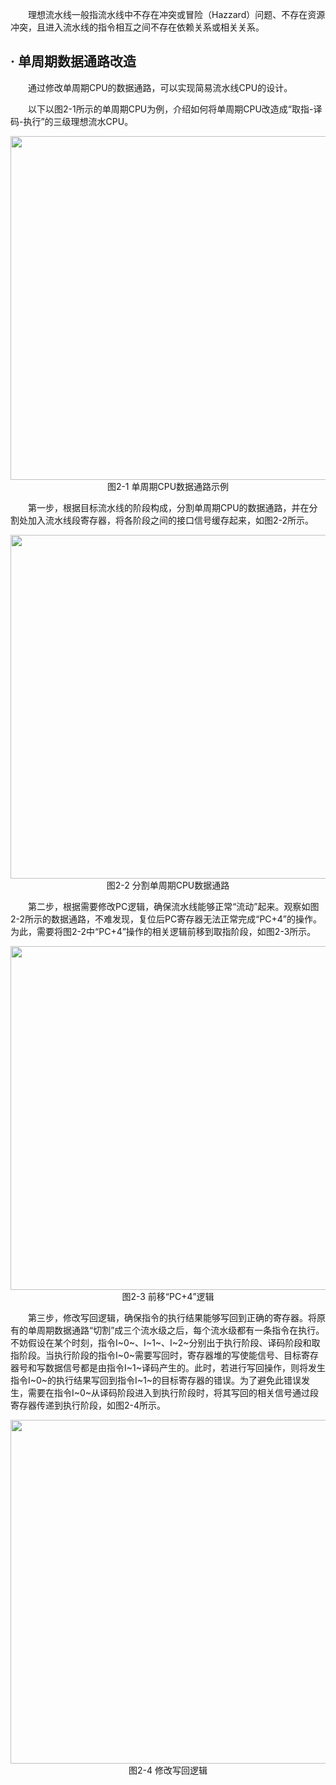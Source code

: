 &emsp;&emsp;理想流水线一般指流水线中不存在冲突或冒险（Hazzard）问题、不存在资源冲突，且进入流水线的指令相互之间不存在依赖关系或相关关系。



## **·** 单周期数据通路改造

&emsp;&emsp;通过修改单周期CPU的数据通路，可以实现简易流水线CPU的设计。

&emsp;&emsp;以下以图2-1所示的单周期CPU为例，介绍如何将单周期CPU改造成“取指-译码-执行”的三级理想流水CPU。

<center><img src = "../assets/2-1.png" width = 550></center>
<center>图2-1 单周期CPU数据通路示例</center>

&emsp;&emsp;第一步，根据目标流水线的阶段构成，分割单周期CPU的数据通路，并在分割处加入流水线段寄存器，将各阶段之间的接口信号缓存起来，如图2-2所示。

<center><img src = "../assets/2-2.png" width = 550></center>
<center>图2-2 分割单周期CPU数据通路</center>

&emsp;&emsp;第二步，根据需要修改PC逻辑，确保流水线能够正常“流动”起来。观察如图2-2所示的数据通路，不难发现，复位后PC寄存器无法正常完成“PC+4”的操作。为此，需要将图2-2中“PC+4”操作的相关逻辑前移到取指阶段，如图2-3所示。

<center><img src = "../assets/2-3.png" width = 550></center>
<center>图2-3 前移“PC+4”逻辑</center>

&emsp;&emsp;第三步，修改写回逻辑，确保指令的执行结果能够写回到正确的寄存器。将原有的单周期数据通路“切割”成三个流水级之后，每个流水级都有一条指令在执行。不妨假设在某个时刻，指令I~0~、I~1~、I~2~分别出于执行阶段、译码阶段和取指阶段。当执行阶段的指令I~0~需要写回时，寄存器堆的写使能信号、目标寄存器号和写数据信号都是由指令I~1~译码产生的。此时，若进行写回操作，则将发生指令I~0~的执行结果写回到指令I~1~的目标寄存器的错误。为了避免此错误发生，需要在指令I~0~从译码阶段进入到执行阶段时，将其写回的相关信号通过段寄存器传递到执行阶段，如图2-4所示。

<center><img src = "../assets/2-4.png" width = 550></center>
<center>图2-4 修改写回逻辑</center>

